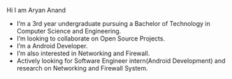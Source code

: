    Hi I am Aryan Anand 

* I’m a 3rd year undergraduate pursuing a Bachelor of Technology in Computer Science and Engineering.
* I’m looking to collaborate on Open Source Projects.
* I’m a Android Developer.
* I’m also interested in Networking and Firewall.
* Actively looking for Software Engineer intern(Android Development) and
  research on Networking and Firewall System.


